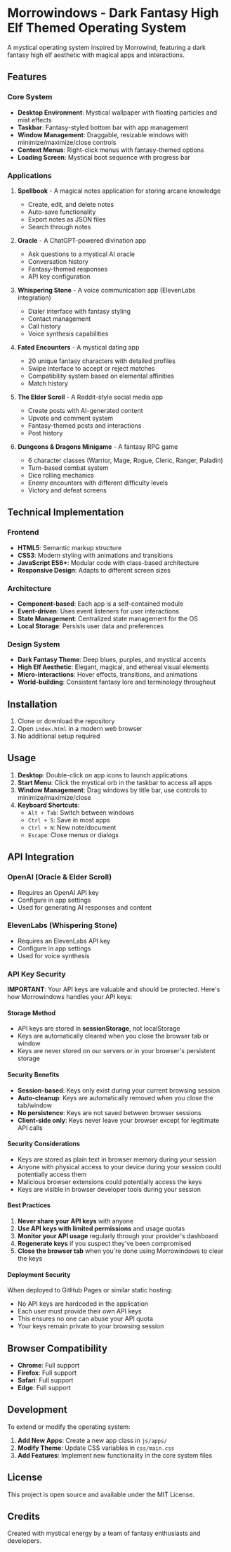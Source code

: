 # Morrowindows - Dark Fantasy High Elf Themed Operating System

A mystical operating system inspired by Morrowind, featuring a dark fantasy high elf aesthetic with magical apps and interactions.

## Features

### Core System
- **Desktop Environment**: Mystical wallpaper with floating particles and mist effects
- **Taskbar**: Fantasy-styled bottom bar with app management
- **Window Management**: Draggable, resizable windows with minimize/maximize/close controls
- **Context Menus**: Right-click menus with fantasy-themed options
- **Loading Screen**: Mystical boot sequence with progress bar

### Applications

1. **Spellbook** - A magical notes application for storing arcane knowledge
   - Create, edit, and delete notes
   - Auto-save functionality
   - Export notes as JSON files
   - Search through notes

2. **Oracle** - A ChatGPT-powered divination app
   - Ask questions to a mystical AI oracle
   - Conversation history
   - Fantasy-themed responses
   - API key configuration

3. **Whispering Stone** - A voice communication app (ElevenLabs integration)
   - Dialer interface with fantasy styling
   - Contact management
   - Call history
   - Voice synthesis capabilities

4. **Fated Encounters** - A mystical dating app
   - 20 unique fantasy characters with detailed profiles
   - Swipe interface to accept or reject matches
   - Compatibility system based on elemental affinities
   - Match history

5. **The Elder Scroll** - A Reddit-style social media app
   - Create posts with AI-generated content
   - Upvote and comment system
   - Fantasy-themed posts and interactions
   - Post history

6. **Dungeons & Dragons Minigame** - A fantasy RPG game
   - 6 character classes (Warrior, Mage, Rogue, Cleric, Ranger, Paladin)
   - Turn-based combat system
   - Dice rolling mechanics
   - Enemy encounters with different difficulty levels
   - Victory and defeat screens

## Technical Implementation

### Frontend
- **HTML5**: Semantic markup structure
- **CSS3**: Modern styling with animations and transitions
- **JavaScript ES6+**: Modular code with class-based architecture
- **Responsive Design**: Adapts to different screen sizes

### Architecture
- **Component-based**: Each app is a self-contained module
- **Event-driven**: Uses event listeners for user interactions
- **State Management**: Centralized state management for the OS
- **Local Storage**: Persists user data and preferences

### Design System
- **Dark Fantasy Theme**: Deep blues, purples, and mystical accents
- **High Elf Aesthetic**: Elegant, magical, and ethereal visual elements
- **Micro-interactions**: Hover effects, transitions, and animations
- **World-building**: Consistent fantasy lore and terminology throughout

## Installation

1. Clone or download the repository
2. Open `index.html` in a modern web browser
3. No additional setup required

## Usage

1. **Desktop**: Double-click on app icons to launch applications
2. **Start Menu**: Click the mystical orb in the taskbar to access all apps
3. **Window Management**: Drag windows by title bar, use controls to minimize/maximize/close
4. **Keyboard Shortcuts**: 
   - `Alt + Tab`: Switch between windows
   - `Ctrl + S`: Save in most apps
   - `Ctrl + N`: New note/document
   - `Escape`: Close menus or dialogs

## API Integration

### OpenAI (Oracle & Elder Scroll)
- Requires an OpenAI API key
- Configure in app settings
- Used for generating AI responses and content

### ElevenLabs (Whispering Stone)
- Requires an ElevenLabs API key
- Configure in app settings
- Used for voice synthesis

### API Key Security

**IMPORTANT**: Your API keys are valuable and should be protected. Here's how Morrowindows handles your API keys:

#### Storage Method
- API keys are stored in **sessionStorage**, not localStorage
- Keys are automatically cleared when you close the browser tab or window
- Keys are never stored on our servers or in your browser's persistent storage

#### Security Benefits
- **Session-based**: Keys only exist during your current browsing session
- **Auto-cleanup**: Keys are automatically removed when you close the tab/window
- **No persistence**: Keys are not saved between browser sessions
- **Client-side only**: Keys never leave your browser except for legitimate API calls

#### Security Considerations
- Keys are stored as plain text in browser memory during your session
- Anyone with physical access to your device during your session could potentially access them
- Malicious browser extensions could potentially access the keys
- Keys are visible in browser developer tools during your session

#### Best Practices
1. **Never share your API keys** with anyone
2. **Use API keys with limited permissions** and usage quotas
3. **Monitor your API usage** regularly through your provider's dashboard
4. **Regenerate keys** if you suspect they've been compromised
5. **Close the browser tab** when you're done using Morrowindows to clear the keys

#### Deployment Security
When deployed to GitHub Pages or similar static hosting:
- No API keys are hardcoded in the application
- Each user must provide their own API keys
- This ensures no one can abuse your API quota
- Your keys remain private to your browsing session

## Browser Compatibility

- **Chrome**: Full support
- **Firefox**: Full support
- **Safari**: Full support
- **Edge**: Full support

## Development

To extend or modify the operating system:

1. **Add New Apps**: Create a new app class in `js/apps/`
2. **Modify Theme**: Update CSS variables in `css/main.css`
3. **Add Features**: Implement new functionality in the core system files

## License

This project is open source and available under the MIT License.

## Credits

Created with mystical energy by a team of fantasy enthusiasts and developers.